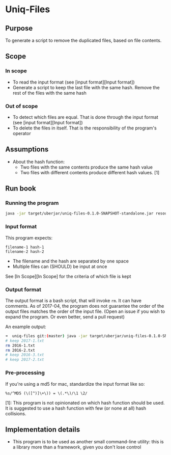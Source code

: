 # Uniq-Files

## Purpose

To generate a script to remove the duplicated files, based on file contents.

## Scope

### In scope

  * To read the input format (see [input format][Input format])
  * Generate a script to keep the last file with the same hash. Remove the rest of the files with the same hash

### Out of scope

  * To detect which files are equal. That is done through the input format (see [input format][Input format])
  * To delete the files in itself. That is the responsibility of the program's operator

## Assumptions

  * About the hash function:
    * Two files with the same contents produce the same hash value
    * Two files with different contents produce different hash values. [1]

## Run book

### Running the program

```bash
java -jar target/uberjar/uniq-files-0.1.0-SNAPSHOT-standalone.jar resources/example-1/md5.txt
```

### Input format

This program expects:

```
filename-1 hash-1
filename-2 hash-2
```

  * The filename and the hash are separated by one space
  * Multiple files can (SHOULD) be input at once

See [In Scope][In Scope] for the criteria of which file is kept


### Output format

The output format is a bash script, that will invoke `rm`. It can have comments. As of 2017-04, the program does not
guarantee the order of the output files matches the order of the input file. (Open an issue if you wish to expand the
 program. Or even better, send a pull request)

An example output:

```bash
➜  uniq-files git:(master) java -jar target/uberjar/uniq-files-0.1.0-SNAPSHOT-standalone.jar resources/example-1/md5.txt
# keep 2017-1.txt
rm 2016-1.txt
rm 2016-2.txt
# keep 2016-3.txt
# keep 2017-2.txt
```

### Pre-processing

If you're using a md5 for mac, standardize the input format like so:

```
%s/^MD5 (\([^)]\+\)) = \(.*\)/\1 \2/
```

[1]: This program is not opinionated on which hash function should be used. It is suggested to use a hash function
with few (or none at all) hash collisions.


## Implementation details

  * This program is to be used as another small command-line utility: this is a library more than a framework, given
  you don't lose control
